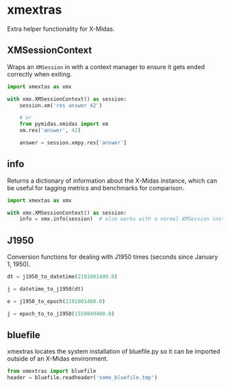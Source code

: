 # xmextras

Extra helper functionality for X-Midas.

## XMSessionContext

Wraps an `XMSession` in with a context manager to ensure it gets ended correctly when exiting.

```python
import xmextas as xmx

with xmx.XMSessionContext() as session:
    session.xm('res answer 42')

    # or
    from pymidas.xmidas import xm
    xm.res('answer', 42)

    answer = session.xmpy.res['answer']
```

## info

Returns a dictionary of information about the X-Midas instance, which can be useful for tagging metrics and benchmarks for comparison.

```python
import xmextas as xmx

with xmx.XMSessionContext() as session:
    info = xmx.info(session)  # also works with a normal XMSession instance
```

## J1950

Conversion functions for dealing with J1950 times (seconds since January 1, 1950).

```python
dt = j1950_to_datetime(2191001400.0)
```

```python
j = datetime_to_j1950(dt)
```

```python
e = j1950_to_epoch(2191001400.0)
```

```python
j = epoch_to_to_j1950(1559849400.0)
```

## bluefile

xmextras locates the system installation of bluefile.py so it can be imported outside of an X-Midas environment.

```python
from xmextras import bluefile
header = bluefile.readheader('some_bluefile.tmp')
```